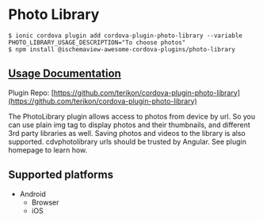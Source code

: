 # Photo Library

```text
$ ionic cordova plugin add cordova-plugin-photo-library --variable PHOTO_LIBRARY_USAGE_DESCRIPTION="To choose photos"
$ npm install @ischemaview-awesome-cordova-plugins/photo-library
```

## [Usage Documentation](https://danielsogl.gitbook.io/awesome-cordova-plugins/plugins/photo-library/)

Plugin Repo: [https://github.com/terikon/cordova-plugin-photo-library](https://github.com/terikon/cordova-plugin-photo-library)

The PhotoLibrary plugin allows access to photos from device by url. So you can use plain img tag to display photos and their thumbnails, and different 3rd party libraries as well. Saving photos and videos to the library is also supported. cdvphotolibrary urls should be trusted by Angular. See plugin homepage to learn how.

## Supported platforms

* Android
  * Browser
  * iOS

